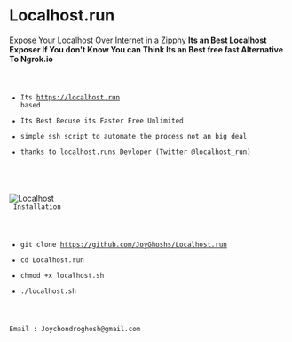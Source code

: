 # Localhost.run
Expose Your Localhost Over Internet in a Zipphy
**Its an Best Localhost Exposer If You don't Know You can Think Its an Best free fast Alternative To Ngrok.io**
<code>
  
  - Its https://localhost.run based 
  - Its Best Becuse its Faster Free Unlimited
  - simple ssh script to automate the process not an big deal
  - thanks to localhost.runs Devloper (Twitter @localhost_run)
  </code>
  
![Localhost](https://i.ibb.co/tHCZHHL/images55252.png)<br/>
<code>
  Installation
  - git clone https://github.com/JoyGhoshs/Localhost.run
  - cd Localhost.run
  - chmod +x localhost.sh
  - ./localhost.sh
  </code>
<code>
Email : Joychondroghosh@gmail.com
  </coder>
